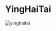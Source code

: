 # YingHaiTai #
![yinghaitai](https://user-images.githubusercontent.com/95212845/201482588-212a6329-37ca-49d3-b977-59439197181c.png)
